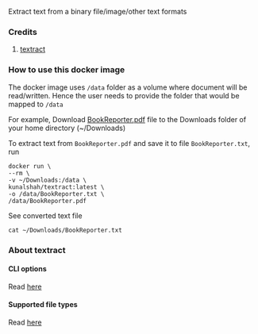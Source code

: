Extract text from a binary file/image/other text formats

### Credits
1. [textract](https://textract.readthedocs.io)

### How to use this docker image

The docker image uses `/data` folder as a volume where document will be read/written. Hence the user needs to provide the folder that would be mapped to `/data`

For example, 
Download [BookReporter.pdf](https://github.com/w3c/epubcheck/blob/master/docs/BookReporter.pdf) file to the Downloads folder of your home directory (~/Downloads)

To extract text from `BookReporter.pdf` and save it to file `BookReporter.txt`, run

```
docker run \
--rm \
-v ~/Downloads:/data \
kunalshah/textract:latest \
-o /data/BookReporter.txt \
/data/BookReporter.pdf
```

See converted text file

```
cat ~/Downloads/BookReporter.txt
```


### About textract


#### CLI options

Read [here](https://textract.readthedocs.io/en/v1.3.0/command_line_interface.html)


#### Supported file types

Read [here](https://textract.readthedocs.io/en/stable/index.html)

